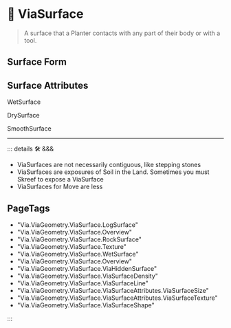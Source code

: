 # 🔻 <via>ViaSurface</via>

> A surface that a Planter contacts with any part of their body or with a tool.

## Surface Form

## Surface Attributes

WetSurface

DrySurface

SmoothSurface

---

<!-- =================================================== -->
<!-- =================================================== -->
<!-- =================================================== -->
<!-- =================================================== -->
<!-- =================================================== -->
::: details 🛠 <dev>&&&</dev>

- ViaSurfaces are not necessarily contiguous, like stepping stones
- ViaSurfaces are exposures of Soil in the Land. Sometimes you must Skreef to expose a ViaSurface
- ViaSurfaces for Move are less

<h2>PageTags</h2>

- "Via.ViaGeometry.ViaSurface.LogSurface"
- "Via.ViaGeometry.ViaSurface.Overview"
- "Via.ViaGeometry.ViaSurface.RockSurface"
- "Via.ViaGeometry.ViaSurface.Texture"
- "Via.ViaGeometry.ViaSurface.WetSurface"
- "Via.ViaGeometry.ViaSurface.Overview"
- "Via.ViaGeometry.ViaSurface.ViaHiddenSurface"
- "Via.ViaGeometry.ViaSurface.ViaSurfaceDensity"
- "Via.ViaGeometry.ViaSurface.ViaSurfaceLine"
- "Via.ViaGeometry.ViaSurface.ViaSurfaceAttributes.ViaSurfaceSize"
- "Via.ViaGeometry.ViaSurface.ViaSurfaceAttributes.ViaSurfaceTexture"
- "Via.ViaGeometry.ViaSurface.ViaSurfaceShape"

:::
